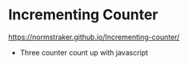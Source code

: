 # Incrementing Counter
https://normstraker.github.io/Incrementing-counter/
- Three counter count up with javascript